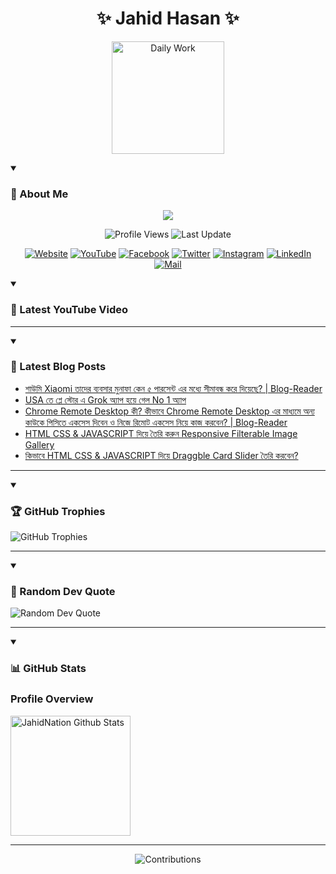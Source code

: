 <h1 align="center">✨ Jahid Hasan ✨</h1>
<p align="center">
  <img alt="Daily Work" height="180px" src="https://i.imgur.com/uhZdH9C.gif" />
</p>
<details open>
 <summary><h3>🌟 About Me</h3></summary>
<p align="center">
  <img src="https://readme-typing-svg.demolab.com/?lines=Learning+is+a+lifelong+journey.;Mistakes+are+the+seeds+of+growth.;Dream+big,+achieve+bigger!;&font=Fira%20Code&center=true&width=500&height=50&color=00FF7F&vCenter=true&pause=1000&size=24" />
</p>

<p align="center">
  <img alt="Profile Views" title="Profile Views" src="https://komarev.com/ghpvc/?username=jahidnation&style=flat-square&color=brightgreen"/>
  <img alt="Last Update" title="Last Update" src="https://img.shields.io/github/last-commit/jahidnation/jahidnation?logo=github&label=LAST+UPDATE&color=blueviolet&style=flat-square"/>
</p>

<p align="center">
  <a href="https://jahid.eu.org">
    <img alt="Website" title="Website" src="https://img.shields.io/badge/Website-000000?logo=Google-Chrome&logoColor=white&style=for-the-badge"/></a>
  <a href="https://youtube.com/@jahidnation">
    <img alt="YouTube" title="YouTube Channel" src="https://img.shields.io/badge/YouTube-FF0000?logo=YouTube&logoColor=white&style=for-the-badge"/></a>
  <a href="https://facebook.com/jahidnation">
    <img alt="Facebook" title="Facebook Page" src="https://img.shields.io/badge/Facebook-4267B2?logo=Facebook&logoColor=white&style=for-the-badge"/></a>
  <a href="https://twitter.com/jahidnation">
    <img alt="Twitter" title="Twitter Profile" src="https://img.shields.io/badge/X-000000?logo=x&logoColor=white&style=for-the-badge"/></a>
  <a href="https://instagram.com/jahidnation">
    <img alt="Instagram" title="Instagram Profile" src="https://img.shields.io/badge/Instagram-E4405F?logo=Instagram&logoColor=white&style=for-the-badge"/></a>
  <a href="https://linkedin.com/in/jahidnation">
    <img alt="LinkedIn" title="LinkedIn Profile" src="https://img.shields.io/badge/LinkedIn-0A66C2?logo=LinkedIn&logoColor=white&style=for-the-badge"/></a>
  <a href="https://mail.google.com/?hl=en&tf=cm&fs=1&to=mail@jahid.eu.org">
    <img alt="Mail" title="Mail Me" src="https://img.shields.io/badge/Email-D14836?logo=Gmail&logoColor=white&style=for-the-badge"/></a>
</p>

</details>

<details open>
 <summary><h3>🎥 Latest YouTube Video</h3></summary>

<!-- BEGIN VID -->

<!-- END VID -->

---

</details>

<details open>
 <summary><h3>📝 Latest Blog Posts</h3></summary>

<!-- BLOG-POST-LIST:START -->
- [শাউমি Xiaomi তাদের ব্যবসার মুনাফা কেন ৫ পারসেন্ট এর মধ্যে সীমাবন্ধ করে দিয়েছে? | Blog-Reader](https://dev-blog-reader.pantheonsite.io/2025/03/28/%e0%a6%b6%e0%a6%be%e0%a6%89%e0%a6%ae%e0%a6%bf-xiaomi-%e0%a6%a4%e0%a6%be%e0%a6%a6%e0%a7%87%e0%a6%b0-%e0%a6%ac%e0%a7%8d%e0%a6%af%e0%a6%ac%e0%a6%b8%e0%a6%be%e0%a6%b0-%e0%a6%ae%e0%a7%81%e0%a6%a8%e0%a6%be/)
- [USA তে প্লে স্টোর এ Grok অ্যাপ হয়ে গেল No 1 অ্যাপ](https://dev-blog-reader.pantheonsite.io/2025/03/28/usa-%e0%a6%a4%e0%a7%87-%e0%a6%aa%e0%a7%8d%e0%a6%b2%e0%a7%87-%e0%a6%b8%e0%a7%8d%e0%a6%9f%e0%a7%8b%e0%a6%b0-%e0%a6%8f-grok-%e0%a6%85%e0%a7%8d%e0%a6%af%e0%a6%be%e0%a6%aa-%e0%a6%b9%e0%a6%af%e0%a6%bc/)
- [Chrome Remote Desktop কী? কীভাবে Chrome Remote Desktop এর মাধ্যমে অন্য কাউকে পিসিতে একসেস দিবেন ও নিজে রিমোট একসেস নিয়ে কাজ করবেন? | Blog-Reader](https://dev-blog-reader.pantheonsite.io/2025/03/28/chrome-remote-desktop-%e0%a6%95%e0%a7%80-%e0%a6%95%e0%a7%80%e0%a6%ad%e0%a6%be%e0%a6%ac%e0%a7%87-chrome-remote-desktop-%e0%a6%8f%e0%a6%b0-%e0%a6%ae%e0%a6%be%e0%a6%a7%e0%a7%8d%e0%a6%af%e0%a6%ae/)
- [HTML CSS &amp; JAVASCRIPT দিয়ে তৈরি করুন Responsive Filterable Image Gallery](https://dev-blog-reader.pantheonsite.io/2025/03/28/html-css-javascript-%e0%a6%a6%e0%a6%bf%e0%a6%af%e0%a6%bc%e0%a7%87-%e0%a6%a4%e0%a7%88%e0%a6%b0%e0%a6%bf-%e0%a6%95%e0%a6%b0%e0%a7%81%e0%a6%a8-responsive-filterable-image-gallery/)
- [কিভাবে HTML CSS &amp; JAVASCRIPT দিয়ে Draggble Card Slider তৈরি করবেন?](https://dev-blog-reader.pantheonsite.io/2025/03/28/%e0%a6%95%e0%a6%bf%e0%a6%ad%e0%a6%be%e0%a6%ac%e0%a7%87-html-css-javascript-%e0%a6%a6%e0%a6%bf%e0%a6%af%e0%a6%bc%e0%a7%87-draggble-card-slider-%e0%a6%a4%e0%a7%88%e0%a6%b0%e0%a6%bf-%e0%a6%95%e0%a6%b0/)
<!-- BLOG-POST-LIST:END -->

---

</details>

<details open>
 <summary><h3>🏆 GitHub Trophies</h3></summary>

<img alt="GitHub Trophies" title="GitHub Trophies" src="https://github-profile-trophy.vercel.app/?username=jahidnation&column=8&theme=gruvbox&no-frame=true"/>

---

</details>

<details open>
 <summary><h3>💬 Random Dev Quote</h3></summary>

<img alt="Random Dev Quote" title="Random Dev Quote" src="https://quotes-github-readme.vercel.app/api?type=horizontal&theme=radical"/>

---

</details>

<details open> 
  <summary><h3>📊 GitHub Stats</h3></summary>

  <h3>Profile Overview</h3>
  <p>
  <img alt="JahidNation Github Stats" src="https://denvercoder1-github-readme-stats.vercel.app/api/?username=jahidnation&show_icons=true&include_all_commits=true&count_private=true&theme=react&hide_border=true&bg_color=1F222E&title_color=F85D7F&icon_color=F8D866" height="192px"/>
  </p>

---

<p align="center">
<img alt="Contributions" title="Contributions" src="https://github.com/jahidnation/jahidnation/blob/contributions/snake.svg"/>
</p>
